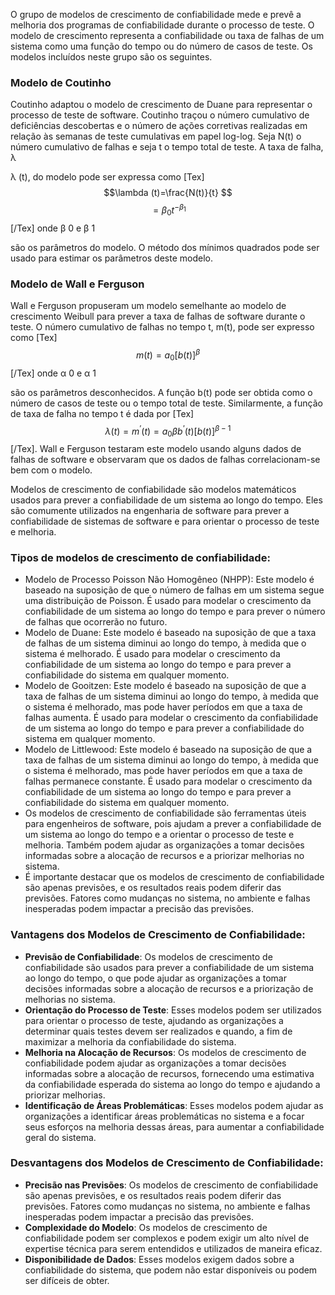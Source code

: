 O grupo de modelos de crescimento de confiabilidade mede e prevê a melhoria dos programas de confiabilidade durante o processo de teste. O modelo de crescimento representa a confiabilidade ou taxa de falhas de um sistema como uma função do tempo ou do número de casos de teste. Os modelos incluídos neste grupo são os seguintes.

### Modelo de Coutinho
Coutinho adaptou o modelo de crescimento de Duane para representar o processo de teste de software. Coutinho traçou o número cumulativo de deficiências descobertas e o número de ações corretivas realizadas em relação às semanas de teste cumulativas em papel log-log. Seja N(t) o número cumulativo de falhas e seja t o tempo total de teste. A taxa de falha, λ

λ (t), do modelo pode ser expressa como [Tex]$$\lambda (t)=\frac{N(t)}{t} $$ $$ =\beta_0t^{-\beta_1}$$ [/Tex] onde β 0 e β 1

são os parâmetros do modelo. O método dos mínimos quadrados pode ser usado para estimar os parâmetros deste modelo.

### Modelo de Wall e Ferguson
Wall e Ferguson propuseram um modelo semelhante ao modelo de crescimento Weibull para prever a taxa de falhas de software durante o teste. O número cumulativo de falhas no tempo t, m(t), pode ser expresso como [Tex]$$m(t)=a_0[b(t)]^\beta $$ [/Tex] onde α 0 e α 1

são os parâmetros desconhecidos. A função b(t) pode ser obtida como o número de casos de teste ou o tempo total de teste. Similarmente, a função de taxa de falha no tempo t é dada por [Tex]$$\lambda (t)= {m^’ (t)} = {a_0\beta b^’ (t){[b(t)]^{\beta -1}}}$$ [/Tex]. Wall e Ferguson testaram este modelo usando alguns dados de falhas de software e observaram que os dados de falhas correlacionam-se bem com o modelo.


Modelos de crescimento de confiabilidade são modelos matemáticos usados para prever a confiabilidade de um sistema ao longo do tempo. Eles são comumente utilizados na engenharia de software para prever a confiabilidade de sistemas de software e para orientar o processo de teste e melhoria.

### Tipos de modelos de crescimento de confiabilidade:

- Modelo de Processo Poisson Não Homogêneo (NHPP): Este modelo é baseado na suposição de que o número de falhas em um sistema segue uma distribuição de Poisson. É usado para modelar o crescimento da confiabilidade de um sistema ao longo do tempo e para prever o número de falhas que ocorrerão no futuro.
- Modelo de Duane: Este modelo é baseado na suposição de que a taxa de falhas de um sistema diminui ao longo do tempo, à medida que o sistema é melhorado. É usado para modelar o crescimento da confiabilidade de um sistema ao longo do tempo e para prever a confiabilidade do sistema em qualquer momento.
- Modelo de Gooitzen: Este modelo é baseado na suposição de que a taxa de falhas de um sistema diminui ao longo do tempo, à medida que o sistema é melhorado, mas pode haver períodos em que a taxa de falhas aumenta. É usado para modelar o crescimento da confiabilidade de um sistema ao longo do tempo e para prever a confiabilidade do sistema em qualquer momento.
- Modelo de Littlewood: Este modelo é baseado na suposição de que a taxa de falhas de um sistema diminui ao longo do tempo, à medida que o sistema é melhorado, mas pode haver períodos em que a taxa de falhas permanece constante. É usado para modelar o crescimento da confiabilidade de um sistema ao longo do tempo e para prever a confiabilidade do sistema em qualquer momento.
- Os modelos de crescimento de confiabilidade são ferramentas úteis para engenheiros de software, pois ajudam a prever a confiabilidade de um sistema ao longo do tempo e a orientar o processo de teste e melhoria. Também podem ajudar as organizações a tomar decisões informadas sobre a alocação de recursos e a priorizar melhorias no sistema.
- É importante destacar que os modelos de crescimento de confiabilidade são apenas previsões, e os resultados reais podem diferir das previsões. Fatores como mudanças no sistema, no ambiente e falhas inesperadas podem impactar a precisão das previsões.


### Vantagens dos Modelos de Crescimento de Confiabilidade:

- **Previsão de Confiabilidade**: Os modelos de crescimento de confiabilidade são usados para prever a confiabilidade de um sistema ao longo do tempo, o que pode ajudar as organizações a tomar decisões informadas sobre a alocação de recursos e a priorização de melhorias no sistema.
- **Orientação do Processo de Teste**: Esses modelos podem ser utilizados para orientar o processo de teste, ajudando as organizações a determinar quais testes devem ser realizados e quando, a fim de maximizar a melhoria da confiabilidade do sistema.
- **Melhoria na Alocação de Recursos**: Os modelos de crescimento de confiabilidade podem ajudar as organizações a tomar decisões informadas sobre a alocação de recursos, fornecendo uma estimativa da confiabilidade esperada do sistema ao longo do tempo e ajudando a priorizar melhorias.
- **Identificação de Áreas Problemáticas**: Esses modelos podem ajudar as organizações a identificar áreas problemáticas no sistema e a focar seus esforços na melhoria dessas áreas, para aumentar a confiabilidade geral do sistema.

### Desvantagens dos Modelos de Crescimento de Confiabilidade:

- **Precisão nas Previsões**: Os modelos de crescimento de confiabilidade são apenas previsões, e os resultados reais podem diferir das previsões. Fatores como mudanças no sistema, no ambiente e falhas inesperadas podem impactar a precisão das previsões.
- **Complexidade do Modelo**: Os modelos de crescimento de confiabilidade podem ser complexos e podem exigir um alto nível de expertise técnica para serem entendidos e utilizados de maneira eficaz.
- **Disponibilidade de Dados**: Esses modelos exigem dados sobre a confiabilidade do sistema, que podem não estar disponíveis ou podem ser difíceis de obter.

